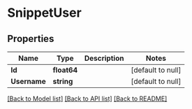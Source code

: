 # SnippetUser

## Properties
Name | Type | Description | Notes
------------ | ------------- | ------------- | -------------
**Id** | **float64** |  | [default to null]
**Username** | **string** |  | [default to null]

[[Back to Model list]](../README.md#documentation-for-models) [[Back to API list]](../README.md#documentation-for-api-endpoints) [[Back to README]](../README.md)

